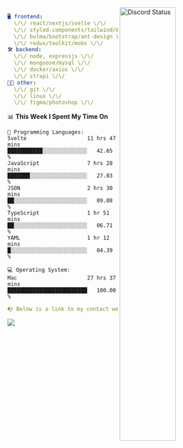 
<a href="https://discord.com/users/279302975371870218" target="_blank">
    <img width="50%" align="right" alt="Discord Status" src="https://lanyard.cnrad.dev/api/279302975371870218?bg=161B22&borderRadius=5px%205px%200%200&hideTimestamp=true&idleMessage=Just%20chillin%27%20at%20the%20moment&animated=true">
</a>

```yaml
🖥️ frontend: 
  \/\/ react/nextjs/svelte \/\/
  \/\/ styled-components/tailwind/mui/
  \/\/ bulma/bootstrap/ant-design \/\/
  \/\/ redux/toolkit/mobx \/\/
🛠 backend: 
  \/\/ node, expressjs \/\/
  \/\/ mongoose/mysql \/\/
  \/\/ docker/axios \/\/
  \/\/ strapi \/\/
👨‍💻 other: 
  \/\/ git \/\/ 
  \/\/ linux \/\/
  \/\/ figma/photoshop \/\/
```
<!--START_SECTION:waka-->
📊 **This Week I Spent My Time On** 

```text
💬 Programming Languages: 
Svelte                   11 hrs 47 mins      ███████████░░░░░░░░░░░░░░   42.65 % 
JavaScript               7 hrs 28 mins       ███████░░░░░░░░░░░░░░░░░░   27.03 % 
JSON                     2 hrs 30 mins       ██░░░░░░░░░░░░░░░░░░░░░░░   09.08 % 
TypeScript               1 hr 51 mins        ██░░░░░░░░░░░░░░░░░░░░░░░   06.71 % 
YAML                     1 hr 12 mins        █░░░░░░░░░░░░░░░░░░░░░░░░   04.39 % 

💻 Operating System: 
Mac                      27 hrs 37 mins      █████████████████████████   100.00 % 
```


<!--END_SECTION:waka-->
```yaml
📭 Below is a link to my contact website 
```
<a href="https://mxns.xyz" target="_black"> <img src="https://img.shields.io/badge/website-161B22?style=for-the-badge&logo=About.me&logoColor=white"></img> <a/>
